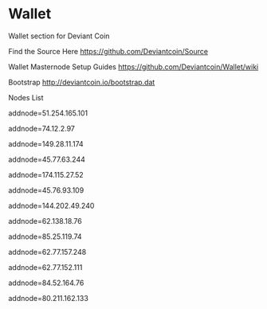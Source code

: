 # Wallet
Wallet section for Deviant Coin

Find the Source Here https://github.com/Deviantcoin/Source

Wallet Masternode Setup Guides https://github.com/Deviantcoin/Wallet/wiki

Bootstrap http://deviantcoin.io/bootstrap.dat

Nodes List 

addnode=51.254.165.101

addnode=74.12.2.97

addnode=149.28.11.174

addnode=45.77.63.244

addnode=174.115.27.52

addnode=45.76.93.109

addnode=144.202.49.240

addnode=62.138.18.76

addnode=85.25.119.74

addnode=62.77.157.248

addnode=62.77.152.111

addnode=84.52.164.76

addnode=80.211.162.133

